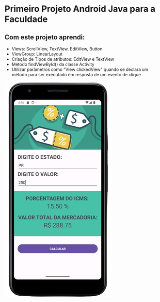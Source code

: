 # Primeiro Projeto Android Java para a Faculdade

## Com este projeto aprendi:

- Views: ScrollView, TextView, EditView, Button
- ViewGroup: LinearLayout
- Criação de Tipos de atributos: EditView e TextView
- Método findViewById() da classe Activity
- Utilizar parâmetros como "View clickedView" quando se declara um método para ser executado em resposta de um evento de clique

![Screenshot](firstProjectICMSimg.png)
